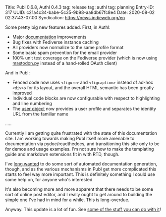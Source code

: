 Title: Publ 0.6.8, Authl 0.4.3
tag: release
tag: authl
tag: planning
Entry-ID: 317
UUID: c21a4c34-babe-5c35-9b98-aa8db67fc8e4
Date: 2020-08-02 02:37:43-07:00
Syndication: https://news.indieweb.org/en

Some pretty big new features added. First, in Authl:

* Major [documentation](https://authl.readthedocs.io) improvements
* Bug fixes with Fediverse instance caching
* All providers now normalize to the same profile format
* Some basic spam prevention for the email provider
* 100% unit test coverage on the Fediverse provider (which is now using [mastodon.py](https://github.com/halcy/Mastodon.py) instead of a hand-rolled OAuth client)

And in Publ:

* Fenced code now uses `<figure>` and `<figcaption>` instead of ad-hoc `<div>`s for its layout, and the overall HTML semantic has been greatly improved
* Individual code blocks are now configurable with respect to highlighting and line numbering
* The [user object](/api/user) now provides a user profile and separates the identity URL from the familiar name

.....

Currently I am getting quite frustrated with the state of this documentation site. I am working towards making Publ itself more amenable to documentation via pydoc/readthedocs, and transitioning this site only to be for demos and usage examples. I'm not sure how to make the templating guide and markdown extensions fit in with RTD, though.

I've [long wanted](https://github.com/PlaidWeb/Publ/issues/58) to do some sort of automated documentation generation, though, and as the various mechanisms in Publ get more complicated this starts to feel way more important. This is definitely something I could use some help on, for anyone who's interested.

It's also becoming more and more apparent that there needs to be some sort of online post editor, and I really ought to get around to building the simple one I've had in mind for a while. This is long-overdue.

Anyway. This update is a lot of fun. See [some of the stuff you can do with it](https://beesbuzz.biz/11695)!
